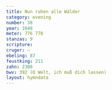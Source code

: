 ```yaml
---
title: Nun ruhen alle Wälder
category: evening
number: 38
year: 1648
meter: 776 778
stanzas: 9
scripture: 
cruger: —
ebeling: 87
feustking: 211
zahn: 2308
bwv: 392 (O Welt, ich muß dich lassen)
layout: hymndata
---
```

<br>

